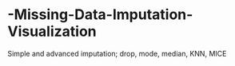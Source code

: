 # -Missing-Data-Imputation-Visualization
Simple and advanced imputation; drop, mode, median, KNN, MICE
